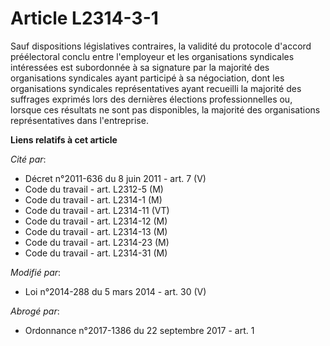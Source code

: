 # Article L2314-3-1

Sauf dispositions législatives contraires, la validité du protocole d'accord préélectoral conclu entre l'employeur et les
organisations syndicales intéressées est subordonnée à sa signature par la majorité des organisations syndicales ayant
participé à sa négociation, dont les organisations syndicales représentatives ayant recueilli la majorité des suffrages
exprimés lors des dernières élections professionnelles ou, lorsque ces résultats ne sont pas disponibles, la majorité des
organisations représentatives dans l'entreprise.

**Liens relatifs à cet article**

_Cité par_:

  - Décret n°2011-636 du 8 juin 2011 - art. 7 (V)
  - Code du travail - art. L2312-5 (M)
  - Code du travail - art. L2314-1 (M)
  - Code du travail - art. L2314-11 (VT)
  - Code du travail - art. L2314-12 (M)
  - Code du travail - art. L2314-13 (M)
  - Code du travail - art. L2314-23 (M)
  - Code du travail - art. L2314-31 (M)

_Modifié par_:

  - Loi n°2014-288 du 5 mars 2014 - art. 30 (V)

_Abrogé par_:

  - Ordonnance n°2017-1386 du 22 septembre 2017 - art. 1
